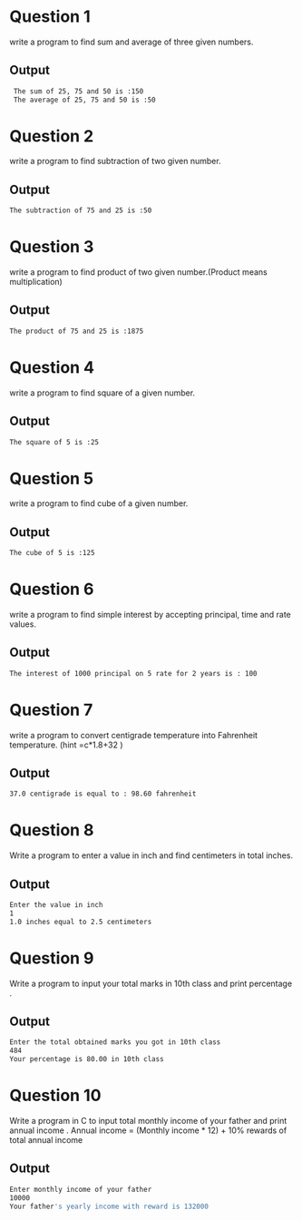 
# Question 1

write a program to find sum and average of three given numbers.


## Output

```bash 
 The sum of 25, 75 and 50 is :150
 The average of 25, 75 and 50 is :50
```

# Question 2

write a program to find subtraction of two given number. 


## Output

```bash 
The subtraction of 75 and 25 is :50
```

# Question 3

write a program to find product of two given number.(Product means
multiplication)


## Output

```bash 
The product of 75 and 25 is :1875
```

# Question 4

 write a program to find square of a given number.

## Output

```bash 
The square of 5 is :25
```

# Question 5

write a program to find cube of a given number.

## Output

```bash 
The cube of 5 is :125
```

# Question 6

write a program to find simple interest by accepting principal, time and rate values.


## Output

```bash 
The interest of 1000 principal on 5 rate for 2 years is : 100
```

# Question 7

write a program to convert centigrade temperature into Fahrenheit temperature.
(hint =c*1.8+32 )

## Output

```bash 
37.0 centigrade is equal to : 98.60 fahrenheit
```

# Question 8

Write a program to enter a value in inch and find centimeters in total inches.


## Output

```bash 
Enter the value in inch
1
1.0 inches equal to 2.5 centimeters
```

# Question 9

Write a program to input your total marks in 10th class and print percentage .


## Output

```bash 
Enter the total obtained marks you got in 10th class
484
Your percentage is 80.00 in 10th class
```

# Question 10

Write a program in C to input total monthly income of your father and print
annual income .
Annual income = (Monthly income * 12) + 10% rewards of total annual income

## Output

```bash 
Enter monthly income of your father
10000
Your father's yearly income with reward is 132000
```